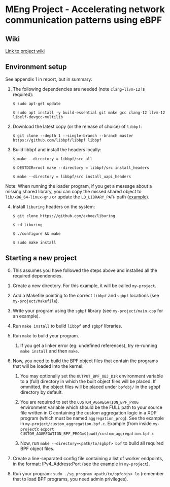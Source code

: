 # MEng Project - Accelerating network communication patterns using eBPF


## Wiki

[Link to project wiki](https://gitlab.doc.ic.ac.uk/ac3419/meng-project/-/wikis/home)

## Environment setup

See appendix 1 in report, but in summary:

1. The following dependencies are needed (note `clang+llvm-12` is required):
   
    ```$ sudo apt-get update```

    ```$ sudo apt install -y build-essential git make gcc clang-12 llvm-12 libelf-devgcc-multilib```

2. Download the latest copy (or the release of choice) of `libbpf`:
   
    ```$ git clone --depth 1 --single-branch --branch master https://github.com/libbpf/libbpf libbpf```

3. Build libbpf and install the headers locally:
   
    ```$ make --directory = libbpf/src all```

    ```$ DESTDIR=root make --directory = libbpf/src install_headers```

    ```$ make --directory = libbpf/src install_uapi_headers```

Note: When running the loader program, if you get a message about a missing shared library, you can copy
the missed shared object to `lib/x86_64-linux-gnu` or update the `LD_LIBRARY_PATH` path ([example](https://stackoverflow.com/questions/70696552/cannot-open-shared-object-file-no-such-file-or-directory-including-libbpf-wit)).

4. Install `liburing` headers on the system:
   
    ```$ git clone https://github.com/axboe/liburing```

    ```$ cd liburing```

    ```$ ./configure && make```

    ```$ sudo make install```


## Starting a new project

0. This assumes you have followed the steps above and installed all the required dependencies.
   
1. Create a new directory. For this example, it will be called `my-project`.
   
2. Add a Makefile pointing to the correct `libbpf` and `sgbpf` locations (see `my-project/Makefile`).
   
3. Write your program using the `sgbpf` library (see `my-project/main.cpp` for an example).
   
4. Run `make install` to build `libbpf` and `sgbpf` libraries.
   
5. Run `make` to build your program.
   1. If you get a linker error (eg: undefined references), try re-running `make install` and then `make`.
   
6. Now, you need to build the BPF object files that contain the programs that will be loaded into the kernel:
   1. You may optionally set the `OUTPUT_BPF_OBJ_DIR` environment variable to a (full) directory in which the built object files will be placed. If ommitted, the object files will be placed under `bpfobj/` in the sgbpf directory by default.
   
   2. You are required to set the `CUSTOM_AGGREGATION_BPF_PROG` environment variable which should be the FULL path to your source file written in C containing the custom aggregation logic in a XDP program (which must be named `aggregation_prog`). See the example in `my-project/custom_aggregation.bpf.c`. Example (from inside `my-project`): `export CUSTOM_AGGREGATION_BPF_PROG=$(pwd)/custom_aggregation.bpf.c`
   
   3. Now, run `make --directory=<path/to/sgbpf> bpf` to build all required BPF object files.

7. Create a line-separated config file containing a list of worker endpoints, in the format: IPv4_Address:Port (see the example in `my-project`). 

8. Run your program: `sudo ./sg_program <path/to/bpfobjs> lo`  (remember that to load BPF programs, you need admin privileges).